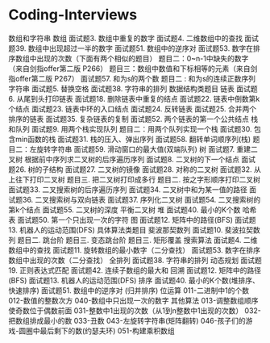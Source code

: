# Coding-Interviews
数组和字符串
数组
面试题3. 数组中重复的数字
面试题4. 二维数组中的查找
面试题39. 数组中出现超过一半的数字
面试题51. 数组中的逆序对
面试题53. 数字在排序数组中出现的次数（下面有两个相似的题目）
题目二：0~n-1中缺失的数字（来自剑指offer第二版 P266）
题目三：数组中数值和下标相等的元素（来自剑指offer第二版 P267）
面试题57. 和为s的两个数
题目二 : 和为s的连续正数序列
字符串
面试题5. 替换空格
面试题38. 字符串的排列
数据结构类题目
链表
面试题6. 从尾到头打印链表
面试题18. 删除链表中重复的结点
面试题22. 链表中倒数第k个结点
面试题23. 链表中环的入口结点
面试题24. 反转链表
面试题25. 合并两个排序的链表
面试题35. 复杂链表的复制
面试题52. 两个链表的第一个公共结点
栈和队列
面试题9. 用两个栈实现队列
题目二：用两个队列实现一个栈
面试题30. 包含min函数的栈
面试题31. 栈的压入、弹出序列
面试题58. 翻转单词顺序列(栈)
题目二：左旋转字符串
面试题59. 滑动窗口的最大值(双端队列)
树
面试题7. 重建二叉树
根据前中序列求二叉树的后序遍历序列
面试题8. 二叉树的下一个结点
面试题26. 树的子结构
面试题27. 二叉树的镜像
面试题28. 对称的二叉树
面试题32. 从上往下打印二叉树
题目三. 把二叉树打印成多行
题目二. 按之字形顺序打印二叉树
面试题33. 二叉搜索树的后序遍历序列
面试题34. 二叉树中和为某一值的路径
面试题36. 二叉搜索树与双向链表
面试题37. 序列化二叉树
面试题54. 二叉搜索树的第k个结点
面试题55. 二叉树的深度
平衡二叉树
堆
面试题40. 最小的K个数
哈希表
面试题50. 第一个只出现一次的字符
图
面试题12. 矩阵中的路径(BFS)
面试题13. 机器人的运动范围(DFS)
具体算法类题目
斐波那契数列
面试题10. 斐波拉契数列
题目二. 跳台阶
题目三. 变态跳台阶
题目三. 矩形覆盖
搜索算法
面试题4. 二维数组中的查找
面试题11. 旋转数组的最小数字（二分查找）
面试题53. 数字在排序数组中出现的次数（二分查找）
全排列
面试题38. 字符串的排列
动态规划
面试题19. 正则表达式匹配
面试题42. 连续子数组的最大和
回溯
面试题12. 矩阵中的路径(BFS)
面试题13. 机器人的运动范围(DFS)
排序
面试题40. 最小的K个数(堆排序、快速排序)
面试题51. 数组中的逆序对 (归并排序)
位运算
011-二进制中1的个数
012-数值的整数次方
040-数组中只出现一次的数字
其他算法
013-调整数组顺序使奇数位于偶数前面
031-整数中1出现的次数（从1到n整数中1出现的次数）
032-把数组排成最小的数
033-丑数
043-左旋转字符串(矩阵翻转)
046-孩子们的游戏-圆圈中最后剩下的数(约瑟夫环)
051-构建乘积数组
